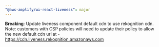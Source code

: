 ```yaml
---
"@aws-amplify/ui-react-liveness": major
---
```


**Breaking**: Update liveness component default cdn to use rekognition cdn. Note: customers with CSP policies will need to update their policy to allow the new default cdn url at - https://cdn.liveness.rekognition.amazonaws.com
